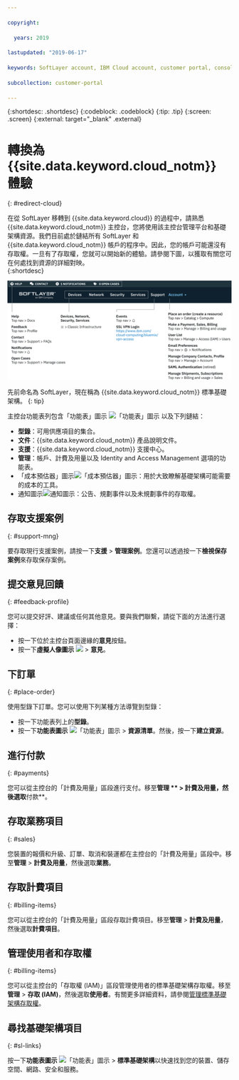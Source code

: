 ```yaml
---

copyright:

  years: 2019

lastupdated: "2019-06-17"

keywords: SoftLayer account, IBM Cloud account, customer portal, console

subcollection: customer-portal 

---
```


{:shortdesc: .shortdesc}
{:codeblock: .codeblock}
{:tip: .tip}
{:screen: .screen}
{:external: target="_blank" .external}


# 轉換為 {{site.data.keyword.cloud_notm}} 體驗
{: #redirect-cloud}

在從 SoftLayer 移轉到 {{site.data.keyword.cloud}} 的過程中，請熟悉 {{site.data.keyword.cloud_notm}} 主控台，您將使用該主控台管理平台和基礎架構資源。我們目前處於鏈結所有 SoftLayer 和 {{site.data.keyword.cloud_notm}} 帳戶的程序中。因此，您的帳戶可能還沒有存取權。一旦有了存取權，您就可以開始新的體驗。請參閱下圖，以獲取有關您可在何處找到資源的詳細對映。  
{:shortdesc}

![SoftLayer 對映](images/Softlayer-mapping@2x.svg "如何找到 SoftLayer 資源")

先前命名為 SoftLayer，現在稱為 {{site.data.keyword.cloud_notm}} 標準基礎架構。
{: tip}

主控台功能表列包含「功能表」圖示 ![「功能表」圖示](../icons/icon_hamburger.svg) 以及下列鏈結： 

  * **型錄**：可用供應項目的集合。 
  * **文件**：{{site.data.keyword.cloud_notm}} 產品說明文件。 
  * **支援**：{{site.data.keyword.cloud_notm}} 支援中心。 
  * **管理**：帳戶、計費及用量以及 Identity and Access Management 選項的功能表。 
  * 「成本預估器」圖示![「成本預估器」圖示](../icons/Estimator.svg)：用於大致瞭解基礎架構可能需要的成本的工具。
  * 通知圖示![通知圖示](../icons/Notification.svg)：公告、規劃事件以及未規劃事件的存取權。

## 存取支援案例
{: #support-mng}

要存取現行支援案例，請按一下**支援** > **管理案例**。您還可以透過按一下**檢視保存案例**來存取保存案例。

## 提交意見回饋
{: #feedback-profile}

您可以提交好評、建議或任何其他意見。要與我們聯繫，請從下面的方法進行選擇：

  * 按一下位於主控台頁面邊緣的**意見**按鈕。 
  * 按一下**虛擬人像圖示** ![ ](../icons/i-Avatar-icon.svg) > **意見**。 

## 下訂單
{: #place-order}

使用型錄下訂單。您可以使用下列某種方法導覽到型錄：

  * 按一下功能表列上的**型錄**。
  * 按一下**功能表圖示** ![「功能表」圖示](../icons/icon_hamburger.svg) > **資源清單**。然後，按一下**建立資源**。

## 進行付款
{: #payments}

您可以從主控台的「計費及用量」區段進行支付。移至**管理 ** > **計費及用量**，然後選取**付款**。
 

## 存取業務項目
{: #sales}

您裝置的報價和升級、訂單、取消和裝運都在主控台的「計費及用量」區段中。移至**管理** > **計費及用量**，然後選取**業務**。 

## 存取計費項目
{: #billing-items}

您可以從主控台的「計費及用量」區段存取計費項目。移至**管理** > **計費及用量**，然後選取**計費項目**。

## 管理使用者和存取權
{: #billing-items}

您可以從主控台的「存取權 (IAM)」區段管理使用者的標準基礎架構存取權。移至**管理** > **存取 (IAM)**，然後選取**使用者**。有關更多詳細資料，請參閱[管理標準基礎架構存取權](/docs/iam?topic=iam-mngclassicinfra)。

## 尋找基礎架構項目
{: #sl-links}

按一下**功能表圖示** ![「功能表」圖示](../icons/icon_hamburger.svg) > **標準基礎架構**以快速找到您的裝置、儲存空間、網路、安全和服務。 

  















